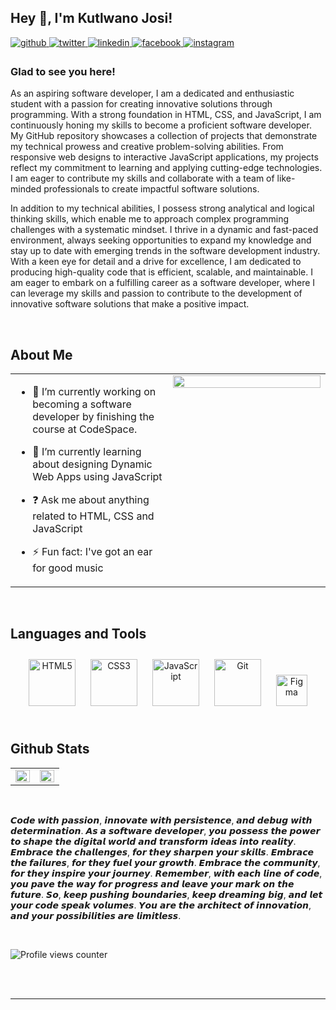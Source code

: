## Hey 👋, I'm Kutlwano Josi!  
  

<a href="https://github.com/KutlwanoJosi" target="_blank">
<img src=https://img.shields.io/badge/github-%2324292e.svg?&style=for-the-badge&logo=github&logoColor=white alt=github style="margin-bottom: 5px;" />
</a>
<a href="https://twitter.com/Josikayy" target="_blank">
<img src=https://img.shields.io/badge/twitter-%2300acee.svg?&style=for-the-badge&logo=twitter&logoColor=white alt=twitter style="margin-bottom: 5px;" />
</a>
<a href="https://linkedin.com/in/kutlwano-josi-7aa128151" target="_blank">
<img src=https://img.shields.io/badge/linkedin-%231E77B5.svg?&style=for-the-badge&logo=linkedin&logoColor=white alt=linkedin style="margin-bottom: 5px;" />
</a>
<a href="https://www.facebook.com/kutlwano.josi" target="_blank">
<img src=https://img.shields.io/badge/facebook-%232E87FB.svg?&style=for-the-badge&logo=facebook&logoColor=white alt=facebook style="margin-bottom: 5px;" />
</a>
<a href="https://instagram.com/josikay" target="_blank">
<img src=https://img.shields.io/badge/instagram-%23000000.svg?&style=for-the-badge&logo=instagram&logoColor=white alt=instagram style="margin-bottom: 5px;" />
</a>  
  



### Glad to see you here!  
As an aspiring software developer, I am a dedicated and enthusiastic student with a passion for creating innovative solutions through programming. With a strong foundation in HTML, CSS, and JavaScript, I am continuously honing my skills to become a proficient software developer. My GitHub repository showcases a collection of projects that demonstrate my technical prowess and creative problem-solving abilities. From responsive web designs to interactive JavaScript applications, my projects reflect my commitment to learning and applying cutting-edge technologies. I am eager to contribute my skills and collaborate with a team of like-minded professionals to create impactful software solutions.

In addition to my technical abilities, I possess strong analytical and logical thinking skills, which enable me to approach complex programming challenges with a systematic mindset. I thrive in a dynamic and fast-paced environment, always seeking opportunities to expand my knowledge and stay up to date with emerging trends in the software development industry. With a keen eye for detail and a drive for excellence, I am dedicated to producing high-quality code that is efficient, scalable, and maintainable. I am eager to embark on a fulfilling career as a software developer, where I can leverage my skills and passion to contribute to the development of innovative software solutions that make a positive impact.  
  

<br/>  


## About Me   
<table><tr><td valign="top" width="50%">

- 🔭 I’m currently working on becoming a software developer by finishing the course at CodeSpace.   
  

- 🌱 I’m currently learning about designing Dynamic Web Apps using JavaScript    
  

- ❓ Ask me about anything related to HTML, CSS and JavaScript  
  

- ⚡ Fun fact: I've got an ear for good music    


</td><td valign="top" width="50%">

<img src="https://spotify-github-profile.vercel.app/api/view?uid=31wpf6djhwlp324cu2wq654kzt3a&cover_image=false&theme=default&show_offline=true&background_color=121212&interchange=true" align="center" style="width: 100%" />

</td></tr></table>  

<br/>  


## Languages and Tools  
<div align="center">  
<a href="https://en.wikipedia.org/wiki/HTML5" target="_blank"><img style="margin: 10px" src="https://profilinator.rishav.dev/skills-assets/html5-original-wordmark.svg" alt="HTML5" height="75" /></a>  
<a href="https://www.w3schools.com/css/" target="_blank"><img style="margin: 10px" src="https://profilinator.rishav.dev/skills-assets/css3-original-wordmark.svg" alt="CSS3" height="75" /></a>  
<a href="https://www.javascript.com/" target="_blank"><img style="margin: 10px" src="https://profilinator.rishav.dev/skills-assets/javascript-original.svg" alt="JavaScript" height="75" /></a>  
<a href="https://github.com/" target="_blank"><img style="margin: 10px" src="https://profilinator.rishav.dev/skills-assets/git-scm-icon.svg" alt="Git" height="75" /></a>
<a href="https://www.figma.com/" target="_blank"><img style="margin: 10px" src="https://profilinator.rishav.dev/skills-assets/figma-icon.svg" alt="Figma" height="50" /></a>
</div>  

<br/>  


## Github Stats  
<table><tr><td valign="top" width="50%">

<img src="https://github-readme-stats.vercel.app/api?username=KutlwanoJosi&show_icons=true&count_private=true&hide_border=true" align="left" style="width: 100%" />

</td><td valign="top" width="50%">

<img src="https://github-readme-stats.vercel.app/api/top-langs/?username=KutlwanoJosi&hide_border=true&layout=compact" align="left" style="width: 100%" />

</td></tr></table>  

<br/>  

𝘾𝙤𝙙𝙚 𝙬𝙞𝙩𝙝 𝙥𝙖𝙨𝙨𝙞𝙤𝙣, 𝙞𝙣𝙣𝙤𝙫𝙖𝙩𝙚 𝙬𝙞𝙩𝙝 𝙥𝙚𝙧𝙨𝙞𝙨𝙩𝙚𝙣𝙘𝙚, 𝙖𝙣𝙙 𝙙𝙚𝙗𝙪𝙜 𝙬𝙞𝙩𝙝 𝙙𝙚𝙩𝙚𝙧𝙢𝙞𝙣𝙖𝙩𝙞𝙤𝙣. 𝘼𝙨 𝙖 𝙨𝙤𝙛𝙩𝙬𝙖𝙧𝙚 𝙙𝙚𝙫𝙚𝙡𝙤𝙥𝙚𝙧, 𝙮𝙤𝙪 𝙥𝙤𝙨𝙨𝙚𝙨𝙨 𝙩𝙝𝙚 𝙥𝙤𝙬𝙚𝙧 𝙩𝙤 𝙨𝙝𝙖𝙥𝙚 𝙩𝙝𝙚 𝙙𝙞𝙜𝙞𝙩𝙖𝙡 𝙬𝙤𝙧𝙡𝙙 𝙖𝙣𝙙 𝙩𝙧𝙖𝙣𝙨𝙛𝙤𝙧𝙢 𝙞𝙙𝙚𝙖𝙨 𝙞𝙣𝙩𝙤 𝙧𝙚𝙖𝙡𝙞𝙩𝙮. 𝙀𝙢𝙗𝙧𝙖𝙘𝙚 𝙩𝙝𝙚 𝙘𝙝𝙖𝙡𝙡𝙚𝙣𝙜𝙚𝙨, 𝙛𝙤𝙧 𝙩𝙝𝙚𝙮 𝙨𝙝𝙖𝙧𝙥𝙚𝙣 𝙮𝙤𝙪𝙧 𝙨𝙠𝙞𝙡𝙡𝙨. 𝙀𝙢𝙗𝙧𝙖𝙘𝙚 𝙩𝙝𝙚 𝙛𝙖𝙞𝙡𝙪𝙧𝙚𝙨, 𝙛𝙤𝙧 𝙩𝙝𝙚𝙮 𝙛𝙪𝙚𝙡 𝙮𝙤𝙪𝙧 𝙜𝙧𝙤𝙬𝙩𝙝. 𝙀𝙢𝙗𝙧𝙖𝙘𝙚 𝙩𝙝𝙚 𝙘𝙤𝙢𝙢𝙪𝙣𝙞𝙩𝙮, 𝙛𝙤𝙧 𝙩𝙝𝙚𝙮 𝙞𝙣𝙨𝙥𝙞𝙧𝙚 𝙮𝙤𝙪𝙧 𝙟𝙤𝙪𝙧𝙣𝙚𝙮. 𝙍𝙚𝙢𝙚𝙢𝙗𝙚𝙧, 𝙬𝙞𝙩𝙝 𝙚𝙖𝙘𝙝 𝙡𝙞𝙣𝙚 𝙤𝙛 𝙘𝙤𝙙𝙚, 𝙮𝙤𝙪 𝙥𝙖𝙫𝙚 𝙩𝙝𝙚 𝙬𝙖𝙮 𝙛𝙤𝙧 𝙥𝙧𝙤𝙜𝙧𝙚𝙨𝙨 𝙖𝙣𝙙 𝙡𝙚𝙖𝙫𝙚 𝙮𝙤𝙪𝙧 𝙢𝙖𝙧𝙠 𝙤𝙣 𝙩𝙝𝙚 𝙛𝙪𝙩𝙪𝙧𝙚. 𝙎𝙤, 𝙠𝙚𝙚𝙥 𝙥𝙪𝙨𝙝𝙞𝙣𝙜 𝙗𝙤𝙪𝙣𝙙𝙖𝙧𝙞𝙚𝙨, 𝙠𝙚𝙚𝙥 𝙙𝙧𝙚𝙖𝙢𝙞𝙣𝙜 𝙗𝙞𝙜, 𝙖𝙣𝙙 𝙡𝙚𝙩 𝙮𝙤𝙪𝙧 𝙘𝙤𝙙𝙚 𝙨𝙥𝙚𝙖𝙠 𝙫𝙤𝙡𝙪𝙢𝙚𝙨. 𝙔𝙤𝙪 𝙖𝙧𝙚 𝙩𝙝𝙚 𝙖𝙧𝙘𝙝𝙞𝙩𝙚𝙘𝙩 𝙤𝙛 𝙞𝙣𝙣𝙤𝙫𝙖𝙩𝙞𝙤𝙣, 𝙖𝙣𝙙 𝙮𝙤𝙪𝙧 𝙥𝙤𝙨𝙨𝙞𝙗𝙞𝙡𝙞𝙩𝙞𝙚𝙨 𝙖𝙧𝙚 𝙡𝙞𝙢𝙞𝙩𝙡𝙚𝙨𝙨.  
  

<br/>  

![Profile views counter](https://komarev.com/ghpvc/?username=KutlwanoJosi&&style=flat-square)  
  

<br/>  


<br />

----
